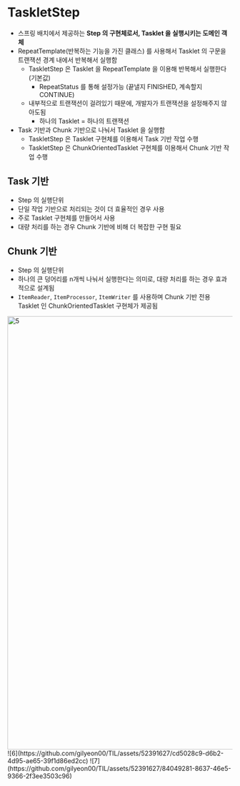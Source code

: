 # TaskletStep

- 스프링 배치에서 제공하는 **Step 의 구현체로서, Tasklet 을 실행시키는 도메인 객체**
- RepeatTemplate(반복하는 기능을 가진 클래스) 를 사용해서 Tasklet 의 구문을 트랜잭션 경계 내에서 반복해서 실행함
    - TaskletStep 은 Tasklet 을 RepeatTemplate 을 이용해 반복해서 실행한다(기본값)
        - RepeatStatus 를 통해 설정가능 (끝낼지 FINISHED, 계속할지 CONTINUE)
    - 내부적으로 트랜잭션이 걸려있기 때문에, 개발자가 트랜잭션을 설정해주지 않아도됨
        - 하나의 Tasklet  = 하나의 트랜잭션
- Task 기반과 Chunk 기반으로 나눠서 Tasklet 을 실행함
    - TaskletStep 은 Tasklet 구현체를 이용해서 Task 기반 작업 수행
    - TaskletStep 은 ChunkOrientedTasklet 구현체를 이용해서 Chunk 기반 작업 수행

## **Task 기반**

- Step 의 실행단위
- 단일 작업 기반으로 처리되는 것이 더 효율적인 경우 사용
- 주로 Tasklet 구현체를 만들어서 사용
- 대량 처리를 하는 경우 Chunk 기반에 비해 더 복잡한 구현 필요

## **Chunk 기반**

- Step 의 실행단위
- 하나의 큰 덩어리를 n개씩 나눠서 실행한다는 의미로, 대량 처리를 하는 경우 효과적으로 설계됨
- `ItemReader`, `ItemProcessor`, `ItemWriter` 를 사용하며 Chunk 기반 전용 Tasklet 인 ChunkOrientedTasklet 구현체가 제공됨

<img width="971" alt="5" src="https://github.com/gilyeon00/TIL/assets/52391627/1b5c3b81-a9ee-46f6-b67d-514de39d5f54">
![6](https://github.com/gilyeon00/TIL/assets/52391627/cd5028c9-d6b2-4d95-ae65-39f1d86ed2cc)
![7](https://github.com/gilyeon00/TIL/assets/52391627/84049281-8637-46e5-9366-2f3ee3503c96)